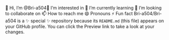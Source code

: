  👋 Hi, I’m @Bri-a504👀 I’m interested in 🌱 I’m currently learning 💞️ I’m looking to collaborate on 📫 How to reach me 😄 Pronouns ⚡ Fun fact
Bri-a504/Bri-a504 is a ✨ special ✨ repository because its `README.md` (this file) appears on your GitHub profile.
You can click the Preview link to take a look at your changes.

